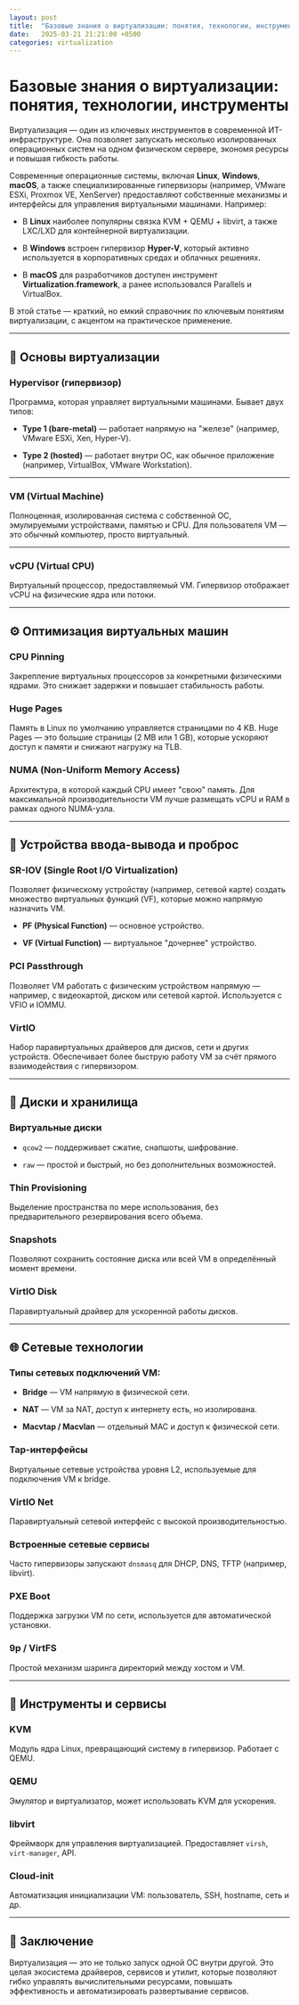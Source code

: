 ```yaml
---
layout: post
title:  "Базовые знания о виртуализации: понятия, технологии, инструменты"
date:   2025-03-21 21:21:00 +0500
categories: virtualization
---
```


# Базовые знания о виртуализации: понятия, технологии, инструменты

Виртуализация — один из ключевых инструментов в современной ИТ-инфраструктуре. Она позволяет запускать несколько изолированных операционных систем на одном физическом сервере, экономя ресурсы и повышая гибкость работы.

Современные операционные системы, включая **Linux**, **Windows**, **macOS**, а также специализированные гипервизоры (например, VMware ESXi, Proxmox VE, XenServer) предоставляют собственные механизмы и интерфейсы для управления виртуальными машинами. Например:

- В **Linux** наиболее популярны связка KVM + QEMU + libvirt, а также LXC/LXD для контейнерной виртуализации.
    
- В **Windows** встроен гипервизор **Hyper-V**, который активно используется в корпоративных средах и облачных решениях.
    
- В **macOS** для разработчиков доступен инструмент **Virtualization.framework**, а ранее использовался Parallels и VirtualBox.
    

В этой статье — краткий, но емкий справочник по ключевым понятиям виртуализации, с акцентом на практическое применение.

---

## 🔧 Основы виртуализации

### Hypervisor (гипервизор)

Программа, которая управляет виртуальными машинами. Бывает двух типов:

- **Type 1 (bare-metal)** — работает напрямую на "железе" (например, VMware ESXi, Xen, Hyper-V).
    
- **Type 2 (hosted)** — работает внутри ОС, как обычное приложение (например, VirtualBox, VMware Workstation).
    

---

### VM (Virtual Machine)

Полноценная, изолированная система с собственной ОС, эмулируемыми устройствами, памятью и CPU. Для пользователя VM — это обычный компьютер, просто виртуальный.

---

### vCPU (Virtual CPU)

Виртуальный процессор, предоставляемый VM. Гипервизор отображает vCPU на физические ядра или потоки.

---

## ⚙️ Оптимизация виртуальных машин

### CPU Pinning

Закрепление виртуальных процессоров за конкретными физическими ядрами. Это снижает задержки и повышает стабильность работы.

### Huge Pages

Память в Linux по умолчанию управляется страницами по 4 KB. Huge Pages — это большие страницы (2 MB или 1 GB), которые ускоряют доступ к памяти и снижают нагрузку на TLB.

### NUMA (Non-Uniform Memory Access)

Архитектура, в которой каждый CPU имеет "свою" память. Для максимальной производительности VM лучше размещать vCPU и RAM в рамках одного NUMA-узла.

---

## 🧩 Устройства ввода-вывода и проброс

### SR-IOV (Single Root I/O Virtualization)

Позволяет физическому устройству (например, сетевой карте) создать множество виртуальных функций (VF), которые можно напрямую назначить VM.

- **PF (Physical Function)** — основное устройство.
    
- **VF (Virtual Function)** — виртуальное "дочернее" устройство.
    

### PCI Passthrough

Позволяет VM работать с физическим устройством напрямую — например, с видеокартой, диском или сетевой картой. Используется с VFIO и IOMMU.

### VirtIO

Набор паравиртуальных драйверов для дисков, сети и других устройств. Обеспечивает более быструю работу VM за счёт прямого взаимодействия с гипервизором.

---

## 💾 Диски и хранилища

### Виртуальные диски

- `qcow2` — поддерживает сжатие, снапшоты, шифрование.
    
- `raw` — простой и быстрый, но без дополнительных возможностей.
    

### Thin Provisioning

Выделение пространства по мере использования, без предварительного резервирования всего объема.

### Snapshots

Позволяют сохранить состояние диска или всей VM в определённый момент времени.

### VirtIO Disk

Паравиртуальный драйвер для ускоренной работы дисков.

---

## 🌐 Сетевые технологии

### Типы сетевых подключений VM:

- **Bridge** — VM напрямую в физической сети.
    
- **NAT** — VM за NAT, доступ к интернету есть, но изолирована.
    
- **Macvtap / Macvlan** — отдельный MAC и доступ к физической сети.
    

### Tap-интерфейсы

Виртуальные сетевые устройства уровня L2, используемые для подключения VM к bridge.

### VirtIO Net

Паравиртуальный сетевой интерфейс с высокой производительностью.

### Встроенные сетевые сервисы

Часто гипервизоры запускают `dnsmasq` для DHCP, DNS, TFTP (например, libvirt).

### PXE Boot

Поддержка загрузки VM по сети, используется для автоматической установки.

### 9p / VirtFS

Простой механизм шаринга директорий между хостом и VM.

---

## 🧰 Инструменты и сервисы

### KVM

Модуль ядра Linux, превращающий систему в гипервизор. Работает с QEMU.

### QEMU

Эмулятор и виртуализатор, может использовать KVM для ускорения.

### libvirt

Фреймворк для управления виртуализацией. Предоставляет `virsh`, `virt-manager`, API.

### Cloud-init

Автоматизация инициализации VM: пользователь, SSH, hostname, сеть и др.

---

## 📌 Заключение

Виртуализация — это не только запуск одной ОС внутри другой. Это целая экосистема драйверов, сервисов и утилит, которые позволяют гибко управлять вычислительными ресурсами, повышать эффективность и автоматизировать развертывание сервисов.